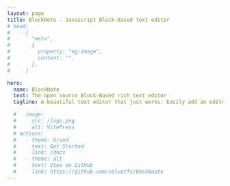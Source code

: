 ```yaml
---
layout: page
title: BlockNote - Javascript Block-Based text editor
# head:
#   - [
#       "meta",
#       {
#         property: "og:image",
#         content: "",
#       },
#     ]

hero:
  name: BlockNote
  text: The open source Block-Based rich text editor
  tagline: A beautiful text editor that just works. Easily add an editor to your app that users will love. Customize it with your own functionality like custom blocks or AI tooling.

  #   image:
  #     src: /logo.png
  #     alt: VitePress
  # actions:
  #   - theme: brand
  #     text: Get Started
  #     link: /docs
  #   - theme: alt
  #     text: View on GitHub
  #     link: https://github.com/velvetfs/BockNoate
---
```


<script setup lang="ts">
import Home from '@theme/components/Home.vue';

import { footerSections } from './data';
</script>

<Home
  :externalLinks=[]
  :footerSections="footerSections"
/>
